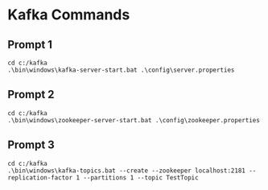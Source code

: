 # Kafka Commands

## Prompt 1
```
cd c:/kafka
.\bin\windows\kafka-server-start.bat .\config\server.properties

```
## Prompt 2
```
cd c:/kafka
.\bin\windows\zookeeper-server-start.bat .\config\zookeeper.properties

```

## Prompt 3
```
cd c:/kafka
.\bin\windows\kafka-topics.bat --create --zookeeper localhost:2181 --replication-factor 1 --partitions 1 --topic TestTopic
```
